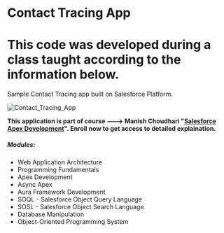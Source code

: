 # Contact Tracing App

# This code was developed during a class taught according to the information below.

Sample Contact Tracing app built on Salesforce Platform.

![Contact_Tracing_App](https://github.com/choudharymanish8585/contact-tracing/blob/master/screenshots/screenshots.png)

<b>This application is part of course ---> Manish Choudhari "[Salesforce Apex Development](https://www.udemy.com/course/salesforce-development)". Enroll now to get access to detailed explaination.</b>

##### Modules:

-   Web Application Architecture
-   Programming Fundamentals
-   Apex Development
-   Async Apex
-   Aura Framework Development
-   SOQL - Salesforce Object Query Language
-   SOSL - Salesforce Object Search Language
-   Database Manipulation
-   Object-Oriented Programming System


